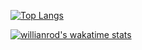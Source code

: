 
[![Top Langs](https://github-readme-stats.vercel.app/api/top-langs/?username=VenziVi&layout=compact)](https://github.com/VenziVi/github-readme-stats)

[![willianrod's wakatime stats](https://github-readme-stats.vercel.app/api/wakatime?username=@VenziVi)](https://github.com/anuraghazra/github-readme-stats)

